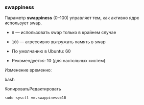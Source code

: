 ### swappiness
Параметр **swappiness** (0–100) управляет тем, как активно ядро использует swap.
- `0` — использовать swap только в крайнем случае
- `100` — агрессивно выгружать память в swap
- По умолчанию в Ubuntu: 60
    
- Рекомендуется: 10 (для настольных систем)
    

Изменение временно:

bash

КопироватьРедактировать

`sudo sysctl vm.swappiness=10`